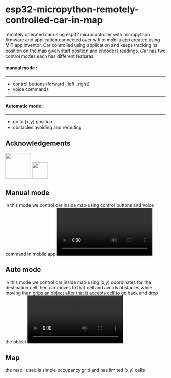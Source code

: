 
# esp32-micropython-remotely-controlled-car-in-map

remotely operated car using esp32 microcontroller with micropython firmware and application connected over wifi to mobila app created using MIT app inventor. Car controlled using application and keeps tracking its position on the map given start position and encoders readings. Car has two control modes each has different features.

#### manual mode :
---
- control buttons (forward , left , right)
- voice commands 
-------

#### Automatic mode :
-------
- go to (x,y) position
- obstacles avoiding and rerouting  
## Acknowledgements
<a href="https://appinventor.mit.edu/">
<img src="https://community.appinventor.mit.edu/uploads/default/original/3X/7/c/7c8b59c5b1b374747bd042cc1a052ca161689272.png" /img width=80>
</a>
<a href="https://micropython.org/">
<img src="https://upload.wikimedia.org/wikipedia/commons/4/4e/Micropython-logo.svg" /img width=50>
</a>
 
## Manual mode 

in this mode we control car inside map using control buttons and voice command in mobile app
![manual](https://github.com/Mohammed-Rashad-Nasr/esp32-micropython-remotely-controlled-car-in-map/blob/main/manual.mp4)

## Auto mode 

in this mode we control car inside map using (x,y) coordinates for the destination cell then car moves to that cell and avoids obstacles while moving then grips an object after that it accepts cell to go back and drop the object
![auto](https://github.com/Mohammed-Rashad-Nasr/esp32-micropython-remotely-controlled-car-in-map/blob/main/auto.mp4)


## Map 

the map I used is simple occupancy grid and has limited (x,y) cells 
